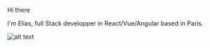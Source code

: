 Hi there

I'm Elias, full Stack developper in React/Vue/Angular based in Paris.

![alt text](https://github.com/esaci/esaci/blob/[branch]/TheSquadLP.gif?raw=true)
